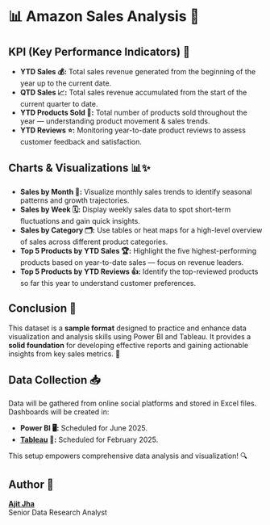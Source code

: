 # 📊 Amazon Sales Analysis 🚀

## KPI (Key Performance Indicators) 🎯

- **YTD Sales 💰:** Total sales revenue generated from the beginning of the year up to the current date.
- **QTD Sales 📈:** Total sales revenue accumulated from the start of the current quarter to date.
- **YTD Products Sold 🛒:** Total number of products sold throughout the year — understanding product movement & sales trends.
- **YTD Reviews ⭐:** Monitoring year-to-date product reviews to assess customer feedback and satisfaction.

## Charts & Visualizations 📊✨

- **Sales by Month 📅:** Visualize monthly sales trends to identify seasonal patterns and growth trajectories.
- **Sales by Week 🗓️:** Display weekly sales data to spot short-term fluctuations and gain quick insights.
- **Sales by Category 🗂️:** Use tables or heat maps for a high-level overview of sales across different product categories.
- **Top 5 Products by YTD Sales 🏆:** Highlight the five highest-performing products based on year-to-date sales — focus on revenue leaders.
- **Top 5 Products by YTD Reviews 👍:** Identify the top-reviewed products so far this year to understand customer preferences.

## Conclusion 🎯

This dataset is a **sample format** designed to practice and enhance data visualization and analysis skills using Power BI and Tableau. It provides a **solid foundation** for developing effective reports and gaining actionable insights from key sales metrics. 🚀

## Data Collection 📥

Data will be gathered from online social platforms and stored in Excel files. Dashboards will be created in:

- **Power BI 🖥️:** Scheduled for June 2025.
- **[Tableau]([url](https://public.tableau.com/app/profile/ajit.jha/viz/AmazonSalesAnalysis_17615791955230/Dashboard1?publish=yes)) 🧩:** Scheduled for February 2025.

This setup empowers comprehensive data analysis and visualization! 🔍

## Author 📝

**[Ajit Jha]([url](https://ajitjha.netlify.app/))**  
Senior Data Research Analyst
